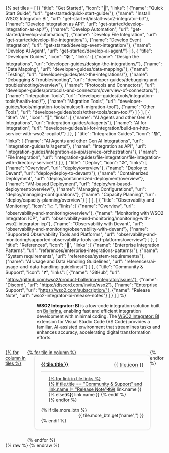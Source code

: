 {% set tiles = [
    [{
        "title": "Get Started",
        "icon": "🚀",
        "links": [
            {"name": "Quick Start Guide", "url": "get-started/quick-start-guide/"},
            {"name": "Install WSO2 Integrator: BI", "url": "get-started/install-wso2-integrator-bi/"},
            {"name": "Develop Integration as API", "url": "get-started/develop-integration-as-api/"},
            {"name": "Develop Automation", "url": "get-started/develop-automation/"},
            {"name": "Develop File Integration", "url": "get-started/develop-file-integration/"},
            {"name": "Develop Event Integration", "url": "get-started/develop-event-integration/"},
            {"name": "Develop AI Agent", "url": "get-started/develop-ai-agent/"}
        ]
    },
    {
        "title": "Developer Guides",
        "icon": "🛠️ ",
        "links": [
            {"name": "Design the Integrations", "url": "developer-guides/design-the-integrations/"},
            {"name": "Data Mapping", "url": "developer-guides/data-mapping/"},
            {"name": "Testing", "url": "developer-guides/test-the-integrations/"},
            {"name": "Debugging & Troubleshooting", "url": "developer-guides/debugging-and-troubleshooting/overview"},
            {"name": "Protocols and Connectors", "url": "developer-guides/protocols-and-connectors/overview-of-connectors/"},
            {"name": "Integration Tools", "url": "developer-guides/tools/integration-tools/health-tool/"},
            {"name": "Migration Tools", "url": "developer-guides/tools/migration-tools/mulesoft-migration-tool"},
            {"name": "Other Tools", "url": "developer-guides/tools/other-tools/scan-tool/"}
        ]
    }
    ],
    [
    {
        "title": "AI",
        "icon": "🤖",
        "links": [
            {"name": "AI Agents and other Gen AI Integrations", "url": "integration-guides/ai/agents"},
            {"name": "AI for Integration", "url": "developer-guides/ai-for-integration/build-an-http-service-with-wso2-copilot/"}
        ]
    },
    {
        "title": "Integration Guides",
        "icon": "📚",
        "links": [
            {"name": "AI Agents and other Gen AI Integrations", "url": "integration-guides/ai/agents"},
            {"name": "Integration as API", "url": "integration-guides/integration-as-api/service-orchestration/"},
            {"name": "File Integration", "url": "integration-guides/file-integration/file-integration-with-directory-service/"}
        ]
    },
    {
        "title": "Deploy",
        "icon": "⚙️",
        "links": [
            {"name": "Overview", "url": "deploy/overview"},
            {"name": "Deploy to Devant", "url": "deploy/deploy-to-devant/"},
            {"name": "Containerized Deployment", "url": "deploy/containerized-deployment/overview"},
            {"name": "VM-based Deployment", "url": "deploy/vm-based-deployment/overview"},
            {"name": "Managing Configurations", "url": "deploy/managing-configurations"},
            {"name": "Capacity Planning", "url": "deploy/capacity-planning/overview"}
        ]
    }
    ],
    [
    {
        "title": "Observability and Monitoring",
        "icon": "📈 ",
        "links": [
            {"name": "Overview", "url": "observability-and-monitoring/overview"},
            {"name": "Monitoring with WSO2 Integrator: ICP", "url": "observability-and-monitoring/monitoring-with-wso2-integrator-icp"},
            {"name": "Observability with Devant", "url": "observability-and-monitoring/observability-with-devant"},
            {"name": "Supported Observability Tools and Platforms", "url": "observability-and-monitoring/supported-observability-tools-and-platforms/overview"}
        ]
    },
    {
        "title": "References",
        "icon": "📖",
        "links": [
            {"name": "Enterprise Integration Patterns", "url": "references/enterprise-integrations-patterns/"},
            {"name": "System requirements", "url": "references/system-requirements/"},
            {"name": "AI Usage and Data Handling Guidelines", "url": "references/ai-usage-and-data-handling-guidelines/"}
        ]
    },
    {
        "title": "Community & Support",
        "icon": "❓",
        "links": [
            {"name": "GitHub", "url": "https://github.com/wso2/product-ballerina-integrator/issues"},
            {"name": "Discord", "url": "https://discord.com/invite/wso2"},
            {"name": "Enterprise Support", "url": "https://wso2.com/subscription/"},
            {"name": "Release Note", "url": "wso2-integrator-bi-release-notes"}
        ]
    }
    ]
] %}

<div class="homePage">
    <div class="description-section">
        <div>
            <b>WSO2 Integrator: BI</b> is a low-code integration solution built on <a href="https://ballerina.io">Ballerina</a>, enabling fast and efficient integration development with minimal coding. The <a href="https://marketplace.visualstudio.com/items?itemName=WSO2.ballerina-integrator">WSO2 Integrator: BI</a> extension for Visual Studio Code (VS Code) provides a familiar, AI-assisted environment that streamlines tasks and enhances accuracy, accelerating digital transformation efforts.
        </div>
        <div>
            <a href="https://wso2.com/integrator/bi/" class="banner-link" />
        </div>
    </div>
    <div class="section02">
        <div class="tiles-container">
            {% for column in tiles %}
            <div class="tiles-column">
                {% for tile in column %}
                <div class="tile">
                    <div class="tile-header">
                        <h3>{{ tile.title }}</h3>
                        <span class="tile-icon">{{ tile.icon }}</span>
                    </div>
                    <ul class="links-list">
                        {% for link in tile.links %}
                        <li>
                            {% if tile.title == "Community & Support" and link.name != "Release Note" %}
                                <a href="{{ link.url }}" target="_blank" class="link">{{ link.name }}</a>
                            {% else %}
                                <a href="{{ base_path|default('') }}/{{ link.url }}" class="link">{{ link.name }}</a>
                            {% endif %}
                        </li>
                        {% endfor %}
                    </ul>
                    {% if tile.more_btn %}
                    <div class="button-container">
                        <a href="{{ base_path }}/{{ tile.more_btn.get('url','') }}" class="view-all-button">{{ tile.more_btn.get('name','') }}</a>
                    </div>
                    {% endif %}
                </div>
                {% endfor %}
            </div>
            {% endfor %}
        </div>
    </div>
</div>
{% raw %}
<style>
.md-sidebar.md-sidebar--primary {
    display: none;
}
.md-sidebar.md-sidebar--secondary{
    display: none;
}
.section02 {
    display: flex;
    justify-content: center;
    /* background: linear-gradient(100deg, #fff9ee, #ffffff); */
}
header.md-header .md-header__button:not([hidden]) {
    /* display: none; */
}
.about-home {
    display: flex;
}
.about-home div:first-child {
    width: 50%;
    padding-top: 20px;
}
.about-home div:nth-child(2) {
    width: 50%;
}
@media screen and (max-width: 76.1875em) {
    .md-sidebar.md-sidebar--primary {
        display: block;
    }
}
@media screen and (max-width: 945px) {
    .about-home div:first-child {
        width: 100%;
    }
    .about-home div:nth-child(2) {
        width: 100%;
    }
    .about-home {
        flex-direction: column;
    }
    .md-typeset a {
        background-position-x: left;
    }
    .download-btn-wrapper {
        display: block;
        text-align: center;
    }
}
.md-typeset h1{
    display: none;
    margin-bottom: 0;
}
.md-search-result__article.md-typeset h1{
    visibility: visible;
}
.description-section {
    display: flex;
    justify-content: space-between;
    align-items: center;
    margin-bottom: 30px;
    margin-left: 100px;
}
.tiles-container {
    display: flex;
    align-items: start;
}
.tile {
    vertical-align: top;
    background-color: rgba(255, 255, 255, 0.03);
    padding: 20px;
    border-radius: 10px;
    box-shadow: 0px 0px 5px rgba(0, 0, 0, 0.2);
    transition: transform 0.2s ease-in-out;
    position: relative;
    display: flex;
    flex-direction: column;
    justify-content: flex-start;
    margin: 0 0 25px 25px;
}
.tile:hover {
    transform: scale(1.01);
}
.tile-header {
    display: flex;
    justify-content: space-between;
    border-bottom: 1px solid rgb(215, 215, 215);
}
.tile h3 {
    font-size: 0.9rem;
    margin-top: 0px;
}
.tile-icon {
    margin-left: 30px;
    font-size: 1rem;
}
.links-list li {
    list-style-type: none;
}
.link {
    display: inline-block;
    margin-left: -30px;
    color: var(--text-color) !important;
    text-decoration: none;
}
.link:hover {
    color: rgb(255, 112, 67) !important;
    text-decoration: none;
}
.link:before {
    content: '→';
    font-weight: bold;
    margin-right: 5px;
}
.button-container {
    text-align: right;
}
.view-all-button {
    display: inline-block;
    background-color: transparent;
    color: var(--text-color) !important;
    text-decoration: none;
    border-radius: 5px;
}
.view-all-button:hover {
    color: rgb(255, 112, 67) !important;
}
</style>
{% endraw %}
